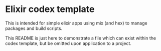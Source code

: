 # Elixir codex template

This is intended for simple elixir apps using mix (and hex) to manage packages
and build scripts.

This README is just here to demonstrate a file which can exist within the codex
template, but be omitted upon application to a project.
